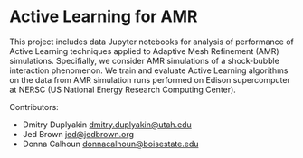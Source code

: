 # Active Learning for AMR

This project includes data Jupyter notebooks for analysis of performance of Active Learning techniques applied to Adaptive Mesh Refinement (AMR) simulations. Specifially, we consider AMR simulations of a shock-bubble interaction phenomenon. We train and evaluate Active Learning algorithms on the data from AMR simulation runs performed on Edison supercomputer at NERSC (US National Energy Research Computing Center).

Contributors:
- Dmitry Duplyakin <dmitry.duplyakin@utah.edu>
- Jed Brown <jed@jedbrown.org>
- Donna Calhoun <donnacalhoun@boisestate.edu>
